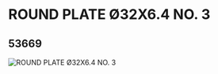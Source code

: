 # ROUND PLATE Ø32X6.4 NO. 3
## 53669
![ROUND PLATE Ø32X6.4 NO. 3](https://lc-www-live-s.legocdn.com/media/bricks/5/2/4273892.jpg)